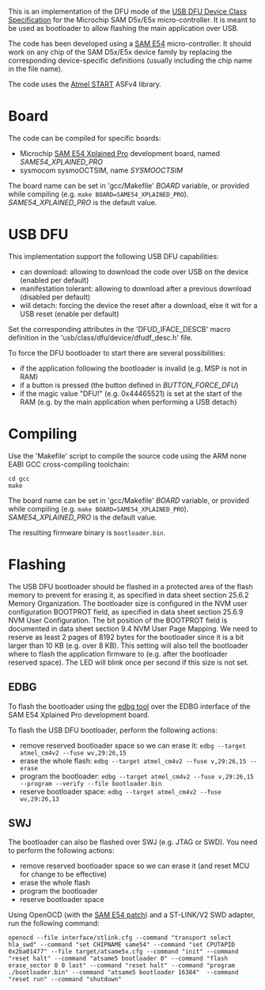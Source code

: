This is an implementation of the DFU mode of the [USB DFU Device Class Specification](https://usb.org/document-library/device-firmware-upgrade-11-new-version-31-aug-2004) for the Microchip SAM D5x/E5x micro-controller.
It is meant to be used as bootloader to allow flashing the main application over USB.

The code has been developed using a [SAM E54](https://www.microchip.com/wwwproducts/en/ATSAME54P20A) micro-controller.
It should work on any chip of the SAM D5x/E5x device family by replacing the corresponding device-specific definitions (usually including the chip name in the file name).

The code uses the [Atmel START](https://start.atmel.com/) ASFv4 library.

Board
=====

The code can be compiled for specific boards:

- Microchip [SAM E54 Xplained Pro](https://www.microchip.com/DevelopmentTools/ProductDetails/PartNo/ATSAME54-XPRO) development board, named *SAME54_XPLAINED_PRO*
- sysmocom sysmoOCTSIM, name *SYSMOOCTSIM*

The board name can be set in 'gcc/Makefile' *BOARD* variable, or provided while compiling (e.g. `make BOARD=SAME54_XPLAINED_PRO`).
*SAME54_XPLAINED_PRO* is the default value.

USB DFU
=======

This implementation support the following USB DFU capabilities:

* can download: allowing to download the code over USB on the device (enabled per default)
* manifestation tolerant: allowing to download after a previous download (disabled per default)
* will detach: forcing the device the reset after a download, else it wit for a USB reset (enable per default)

Set the corresponding attributes in the 'DFUD_IFACE_DESCB' macro definition in the 'usb/class/dfu/device/dfudf_desc.h' file.

To force the DFU bootloader to start there are several possibilities:

* if the application following the bootloader is invalid (e.g. MSP is not in RAM)
* if a button is pressed (the button defined in *BUTTON_FORCE_DFU*)
* if the magic value "DFU!" (e.g. 0x44465521) is set at the start of the RAM (e.g. by the main application when performing a USB detach) 

Compiling
=========

Use the 'Makefile' script to compile the source code using the ARM none EABI GCC cross-compiling toolchain:
```
cd gcc
make
```

The board name can be set in 'gcc/Makefile' *BOARD* variable, or provided while compiling (e.g. `make BOARD=SAME54_XPLAINED_PRO`).
*SAME54_XPLAINED_PRO* is the default value.

The resulting firmware binary is `bootloader.bin`.

Flashing
========

The USB DFU bootloader should be flashed in a protected area of the flash memory to prevent for erasing it, as specified in data sheet section 25.6.2 Memory Organization.
The bootloader size is configured in the NVM user configuration BOOTPROT field, as specified in data sheet section 25.6.9 NVM User Configuration.
The bit position of the BOOTPROT field is documented in data sheet section 9.4 NVM User Page Mapping.
We need to reserve as least 2 pages of 8192 bytes for the bootloader since it is a bit larger than 10 KB (e.g. over 8 KB).
This setting will also tell the bootloader where to flash the application firmware to (e.g. after the bootloader reserved space).
The LED will blink once per second if this size is not set.

EDBG
----

To flash the bootloader using the [edbg tool](https://github.com/ataradov/edbg) over the EDBG interface of the SAM E54 Xplained Pro development board.

To flash the USB DFU bootloader, perform the following actions:
* remove reserved bootloader space so we can erase it: `edbg --target atmel_cm4v2 --fuse wv,29:26,15`
* erase the whole flash: `edbg --target atmel_cm4v2 --fuse v,29:26,15 --erase`
* program the bootloader: `edbg --target atmel_cm4v2 --fuse v,29:26,15 --program --verify --file bootloader.bin`
* reserve bootloader space: `edbg --target atmel_cm4v2 --fuse wv,29:26,13`

SWJ
---

The bootloader can also be flashed over SWJ (e.g. JTAG or SWD).
You need to perform the following actions:

* remove reserved bootloader space so we can erase it (and reset MCU for change to be effective)
* erase the whole flash
* program the bootloader
* reserve bootloader space

Using OpenOCD (with the [SAM E54 patch](http://openocd.zylin.com/#/c/4272/)) and a ST-LINK/V2 SWD adapter, run the following command:

`openocd --file interface/stlink.cfg --command "transport select hla_swd" --command "set CHIPNAME same54" --command "set CPUTAPID 0x2ba01477" --file target/atsame5x.cfg --command "init" --command "reset halt" --command "atsame5 bootloader 0" --command "flash erase_sector 0 0 last" --command "reset halt" --command "program ./bootloader.bin" --command "atsame5 bootloader 16384"  --command "reset run" --command "shutdown"`


